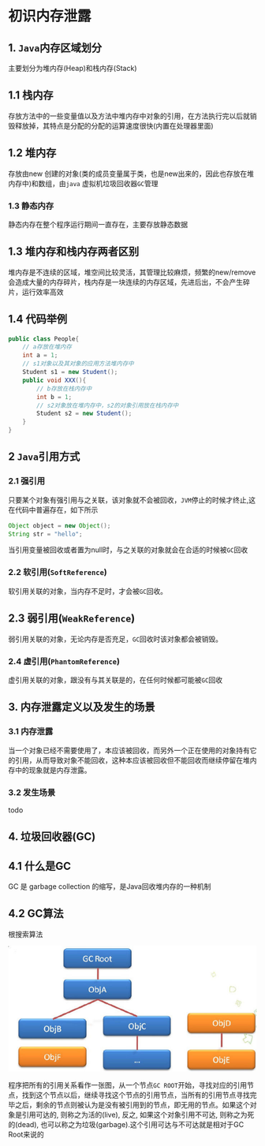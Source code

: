 # 初识内存泄露

## 1. `Java`内存区域划分

主要划分为堆内存(Heap)和栈内存(Stack)

## 1.1  栈内存 

存放方法中的一些变量值以及方法中堆内存中对象的引用，在方法执行完以后就销毁释放掉，其特点是分配的分配的运算速度很快(内置在处理器里面)

## 1.2  堆内存

存放由new 创建的对象(类的成员变量属于类，也是new出来的，因此也存放在堆内存中)和数组，由`java` 虚拟机垃圾回收器`GC`管理

###  1.3 静态内存

静态内存在整个程序运行期间一直存在，主要存放静态数据



## 1.3 堆内存和栈内存两者区别

堆内存是不连续的区域，堆空间比较灵活，其管理比较麻烦，频繁的new/remove会造成大量的内存碎片，栈内存是一块连续的内存区域，先进后出，不会产生碎片，运行效率高效

## 1.4 代码举例

```java
public class People{
    // a存放在堆内存
    int a = 1;
    // s1对象以及其对象的应用方法堆内存中
    Student s1 = new Student();
    public void XXX(){
        // b存放在栈内存中
        int b = 1;
        // s2对象放在堆内存中，s2的对象引用放在栈内存中
        Student s2 = new Student();
    }
}
```

## 2 `Java`引用方式

### 2.1 强引用 

只要某个对象有强引用与之关联，该对象就不会被回收，`JVM`停止的时候才终止,这在代码中普遍存在，如下所示

```java
Object object = new Object();
String str = "hello";
```

当引用变量被回收或者置为null时，与之关联的对象就会在合适的时候被`GC`回收

### 2.2  软引用(`SoftReference`) 

软引用关联的对象，当内存不足时，才会被`GC`回收。

## 2.3 弱引用(`WeakReference`) 

弱引用关联的对象，无论内存是否充足，`GC`回收时该对象都会被销毁。

### 2.4 虚引用(`PhantomReference`)   

虚引用关联的对象，跟没有与其关联是的，在任何时候都可能被`GC`回收

## 3.  内存泄露定义以及发生的场景

### 3.1 内存泄露

当一个对象已经不需要使用了，本应该被回收，而另外一个正在使用的对象持有它的引用，从而导致对象不能回收，这种本应该被回收但不能回收而继续停留在堆内存中的现象就是内存泄露。

### 3.2 发生场景

todo 



## 4. 垃圾回收器(GC)

## 4.1 什么是GC

GC 是 garbage collection 的缩写，是Java回收堆内存的一种机制

## 4.2 GC算法

根搜索算法

![](1836169-d74bc1cd005cb8d0.jpg)

程序把所有的引用关系看作一张图，从一个节点`GC ROOT`开始，寻找对应的引用节点，找到这个节点以后，继续寻找这个节点的引用节点，当所有的引用节点寻找完毕之后，剩余的节点则被认为是没有被引用到的节点，即无用的节点。如果这个对象是引用可达的, 则称之为活的(live), 反之, 如果这个对象引用不可达, 则称之为死的(dead), 也可以称之为垃圾(garbage).这个引用可达与不可达就是相对于GC Root来说的

##  